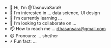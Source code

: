 - 👋 Hi, I’m @TasnuvaSara9
- 👀 I’m interested in ... data science, UI design
- 🌱 I’m currently learning ...
- 💞️ I’m looking to collaborate on ...
- 📫 How to reach me ... rthasansara@gmail.com
- 😄 Pronouns: ... she/her
- ⚡ Fun fact: ...

<!---
TasnuvaSara9/TasnuvaSara9 is a ✨ special ✨ repository because its `README.md` (this file) appears on your GitHub profile.
You can click the Preview link to take a look at your changes.
--->
